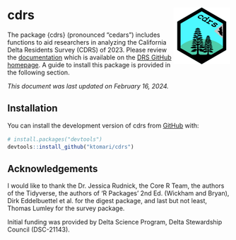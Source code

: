 
<!-- README.md is generated from README.Rmd. Please edit that file -->

# cdrs <img src='data-raw/icon.png' align="right" height="128" />

<!-- badges: start -->
<!-- badges: end -->

The package {cdrs} (pronounced “cedars”) includes functions to aid
researchers in analyzing the California Delta Residents Survey (CDRS) of
2023. Please review the
[documentation](https://ktomari.github.io/DeltaResidentsSurvey/doc_cdrs_package.html)
which is available on the [DRS GitHub
homepage](https://ktomari.github.io/DeltaResidentsSurvey/). A guide to
install this package is provided in the following section.

*This document was last updated on February 16, 2024.*

## Installation

You can install the development version of cdrs from
[GitHub](https://github.com/) with:

``` r
# install.packages("devtools")
devtools::install_github("ktomari/cdrs")
```

## Acknowledgements

I would like to thank the Dr. Jessica Rudnick, the Core R Team, the
authors of the Tidyverse, the authors of ‘R Packages’ 2nd Ed. (Wickham
and Bryan), Dirk Eddelbuettel et al. for the digest package, and last
but not least, Thomas Lumley for the survey package.

Initial funding was provided by Delta Science Program, Delta Stewardship
Council (DSC-21143).
